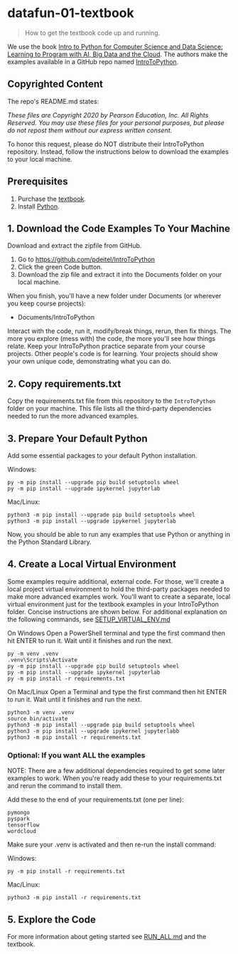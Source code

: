 # datafun-01-textbook

> How to get the textbook code up and running.

We use the book [Intro to Python for Computer Science and Data Science: Learning to Program with AI, Big Data and the Cloud](https://amzn.to/2KfCptN).
The authors make the examples available in a GitHub repo named [IntroToPython](https://github.com/pdeitel/IntroToPython).

## Copyrighted Content

The repo's README.md states:

_These files are Copyright 2020 by Pearson Education, Inc. All Rights Reserved._ 
_You may use these files for your personal purposes, but please do not repost them without our express written consent._

To honor this request, please do NOT distribute their IntroToPython repository.
Instead, follow the instructions below to download the examples to your local machine.

## Prerequisites

1. Purchase the [textbook](https://deitel.com/intro-to-python-for-computer-science-and-data-science/).
2. Install [Python](https://www.python.org/downloads/).

## 1. Download the Code Examples To Your Machine

Download and extract the zipfile from GitHub.

1. Go to <https://github.com/pdeitel/IntroToPython>
2. Click the green Code button. 
3. Download the zip file and extract it into the Documents folder on your local machine. 

When you finish, you'll have a new folder under Documents (or wherever you keep course projects):

- Documents/IntroToPython

Interact with the code, run it, modify/break things, rerun, then fix things.
The more you explore (mess with) the code, the more you'll see how things relate.
Keep your IntroToPython practice separate from your course projects.
Other people's code is for learning. 
Your projects should show your own unique code, demonstrating what you can do.

## 2. Copy requirements.txt 

Copy the requirements.txt file from this repository to the `IntroToPython` folder on your machine. 
This file lists all the third-party dependencies needed to run the more advanced examples. 

## 3. Prepare Your Default Python

Add some essential packages to your default Python installation.

Windows: 

```shell
py -m pip install --upgrade pip build setuptools wheel 
py -m pip install --upgrade ipykernel jupyterlab
```

Mac/Linux: 

```shell
python3 -m pip install --upgrade pip build setuptools wheel 
python3 -m pip install --upgrade ipykernel jupyterlab
```

Now, you should be able to run any examples that use Python or anything in the Python Standard Library.

## 4. Create a Local Virtual Environment

Some examples require additional, external code. 
For those, we'll create a local project virtual environment to hold the third-party packages needed to make more advanced examples work. 
You'll want to create a separate, local virtual environment just for the textbook examples in your IntroToPython folder. 
Concise instructions are shown below. 
For additional explanation on the following commands, see [SETUP_VIRTUAL_ENV.md](SETUP_VIRTUAL_ENV.md)

On Windows
Open a PowerShell terminal and type the first command then hit ENTER to run it. Wait until it finishes and run the next.  

```shell
py -m venv .venv
.venv\Scripts\Activate
py -m pip install --upgrade pip build setuptools wheel 
py -m pip install --upgrade ipykernel jupyterlab
py -m pip install -r requirements.txt
```

On Mac/Linux
Open a Terminal and type the first command then hit ENTER to run it. Wait until it finishes and run the next.  

```shell
python3 -m venv .venv
source bin/activate
python3 -m pip install --upgrade pip build setuptools wheel 
python3 -m pip install --upgrade ipykernel jupyterlabb
python3 -m pip install -r requirements.txt
```

### Optional: If you want ALL the examples

NOTE: There are a few additional dependencies required to get some later examples to work.
When you're ready add these to your requirements.txt and rerun the command to install them. 

Add these to the end of your requirements.txt (one per line):

```
pymongo
pyspark
tensorflow
wordcloud
```

Make sure your .venv is activated and then re-run the install command:

Windows: 

```shell
py -m pip install -r requirements.txt
```

Mac/Linux: 

```shell
python3 -m pip install -r requirements.txt
```
 
## 5. Explore the Code

For more information about geting started see [RUN_ALL.md](RUN_ALL.md) and the textbook.

